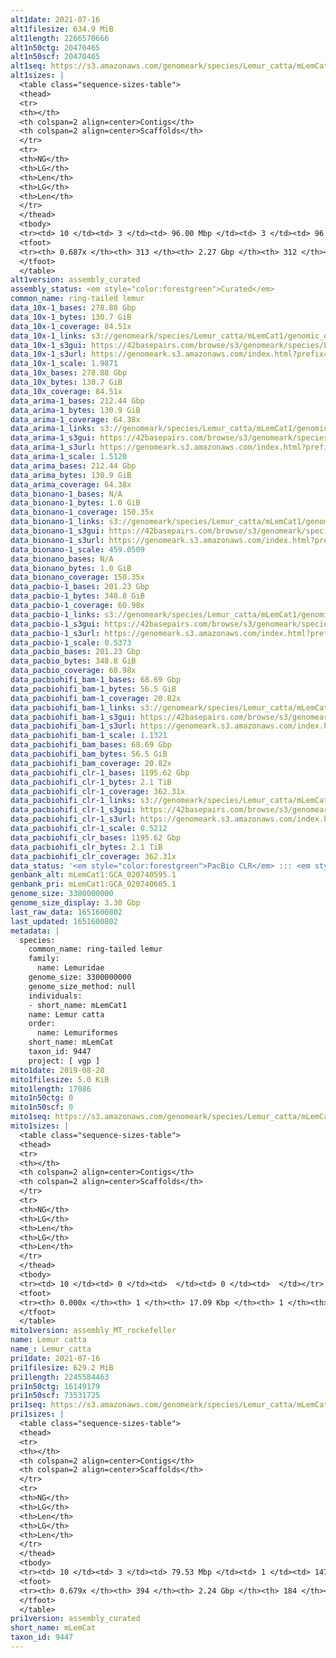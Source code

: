 ```yaml
---
alt1date: 2021-07-16
alt1filesize: 634.9 MiB
alt1length: 2266570666
alt1n50ctg: 20470465
alt1n50scf: 20470465
alt1seq: https://s3.amazonaws.com/genomeark/species/Lemur_catta/mLemCat1/assembly_curated/mLemCat1.alt.cur.20210716.fasta.gz
alt1sizes: |
  <table class="sequence-sizes-table">
  <thead>
  <tr>
  <th></th>
  <th colspan=2 align=center>Contigs</th>
  <th colspan=2 align=center>Scaffolds</th>
  </tr>
  <tr>
  <th>NG</th>
  <th>LG</th>
  <th>Len</th>
  <th>LG</th>
  <th>Len</th>
  </tr>
  </thead>
  <tbody>
  <tr><td> 10 </td><td> 3 </td><td> 96.00 Mbp </td><td> 3 </td><td> 96.00 Mbp </td></tr>  <tr><td> 20 </td><td> 7 </td><td> 56.18 Mbp </td><td> 7 </td><td> 56.18 Mbp </td></tr>  <tr><td> 30 </td><td> 13 </td><td> 45.82 Mbp </td><td> 13 </td><td> 45.82 Mbp </td></tr>  <tr><td> 40 </td><td> 23 </td><td> 30.76 Mbp </td><td> 23 </td><td> 30.76 Mbp </td></tr>  <tr style="background-color:#cccccc;"><td> 50 </td><td> 35 </td><td> 20.47 Mbp </td><td> 35 </td><td> 20.47 Mbp </td></tr>  <tr><td> 60 </td><td> 58 </td><td> 9.29 Mbp </td><td> 58 </td><td> 9.29 Mbp </td></tr>  <tr><td> 70 </td><td> 0 </td><td>  </td><td> 0 </td><td>  </td></tr>  <tr><td> 80 </td><td> 0 </td><td>  </td><td> 0 </td><td>  </td></tr>  <tr><td> 90 </td><td> 0 </td><td>  </td><td> 0 </td><td>  </td></tr>  <tr><td> 100 </td><td> 0 </td><td>  </td><td> 0 </td><td>  </td></tr>  </tbody>
  <tfoot>
  <tr><th> 0.687x </th><th> 313 </th><th> 2.27 Gbp </th><th> 312 </th><th> 2.27 Gbp </th></tr>
  </tfoot>
  </table>
alt1version: assembly_curated
assembly_status: <em style="color:forestgreen">Curated</em>
common_name: ring-tailed lemur
data_10x-1_bases: 278.88 Gbp
data_10x-1_bytes: 130.7 GiB
data_10x-1_coverage: 84.51x
data_10x-1_links: s3://genomeark/species/Lemur_catta/mLemCat1/genomic_data/10x/<br>
data_10x-1_s3gui: https://42basepairs.com/browse/s3/genomeark/species/Lemur_catta/mLemCat1/genomic_data/10x/
data_10x-1_s3url: https://genomeark.s3.amazonaws.com/index.html?prefix=species/Lemur_catta/mLemCat1/genomic_data/10x/
data_10x-1_scale: 1.9871
data_10x_bases: 278.88 Gbp
data_10x_bytes: 130.7 GiB
data_10x_coverage: 84.51x
data_arima-1_bases: 212.44 Gbp
data_arima-1_bytes: 130.9 GiB
data_arima-1_coverage: 64.38x
data_arima-1_links: s3://genomeark/species/Lemur_catta/mLemCat1/genomic_data/arima/<br>
data_arima-1_s3gui: https://42basepairs.com/browse/s3/genomeark/species/Lemur_catta/mLemCat1/genomic_data/arima/
data_arima-1_s3url: https://genomeark.s3.amazonaws.com/index.html?prefix=species/Lemur_catta/mLemCat1/genomic_data/arima/
data_arima-1_scale: 1.5120
data_arima_bases: 212.44 Gbp
data_arima_bytes: 130.9 GiB
data_arima_coverage: 64.38x
data_bionano-1_bases: N/A
data_bionano-1_bytes: 1.0 GiB
data_bionano-1_coverage: 150.35x
data_bionano-1_links: s3://genomeark/species/Lemur_catta/mLemCat1/genomic_data/bionano/<br>
data_bionano-1_s3gui: https://42basepairs.com/browse/s3/genomeark/species/Lemur_catta/mLemCat1/genomic_data/bionano/
data_bionano-1_s3url: https://genomeark.s3.amazonaws.com/index.html?prefix=species/Lemur_catta/mLemCat1/genomic_data/bionano/
data_bionano-1_scale: 459.0509
data_bionano_bases: N/A
data_bionano_bytes: 1.0 GiB
data_bionano_coverage: 150.35x
data_pacbio-1_bases: 201.23 Gbp
data_pacbio-1_bytes: 348.8 GiB
data_pacbio-1_coverage: 60.98x
data_pacbio-1_links: s3://genomeark/species/Lemur_catta/mLemCat1/genomic_data/pacbio/<br>
data_pacbio-1_s3gui: https://42basepairs.com/browse/s3/genomeark/species/Lemur_catta/mLemCat1/genomic_data/pacbio/
data_pacbio-1_s3url: https://genomeark.s3.amazonaws.com/index.html?prefix=species/Lemur_catta/mLemCat1/genomic_data/pacbio/
data_pacbio-1_scale: 0.5373
data_pacbio_bases: 201.23 Gbp
data_pacbio_bytes: 348.8 GiB
data_pacbio_coverage: 60.98x
data_pacbiohifi_bam-1_bases: 68.69 Gbp
data_pacbiohifi_bam-1_bytes: 56.5 GiB
data_pacbiohifi_bam-1_coverage: 20.82x
data_pacbiohifi_bam-1_links: s3://genomeark/species/Lemur_catta/mLemCat1/genomic_data/pacbio_hifi/<br>
data_pacbiohifi_bam-1_s3gui: https://42basepairs.com/browse/s3/genomeark/species/Lemur_catta/mLemCat1/genomic_data/pacbio_hifi/
data_pacbiohifi_bam-1_s3url: https://genomeark.s3.amazonaws.com/index.html?prefix=species/Lemur_catta/mLemCat1/genomic_data/pacbio_hifi/
data_pacbiohifi_bam-1_scale: 1.1321
data_pacbiohifi_bam_bases: 68.69 Gbp
data_pacbiohifi_bam_bytes: 56.5 GiB
data_pacbiohifi_bam_coverage: 20.82x
data_pacbiohifi_clr-1_bases: 1195.62 Gbp
data_pacbiohifi_clr-1_bytes: 2.1 TiB
data_pacbiohifi_clr-1_coverage: 362.31x
data_pacbiohifi_clr-1_links: s3://genomeark/species/Lemur_catta/mLemCat1/genomic_data/pacbio_hifi/<br>
data_pacbiohifi_clr-1_s3gui: https://42basepairs.com/browse/s3/genomeark/species/Lemur_catta/mLemCat1/genomic_data/pacbio_hifi/
data_pacbiohifi_clr-1_s3url: https://genomeark.s3.amazonaws.com/index.html?prefix=species/Lemur_catta/mLemCat1/genomic_data/pacbio_hifi/
data_pacbiohifi_clr-1_scale: 0.5212
data_pacbiohifi_clr_bases: 1195.62 Gbp
data_pacbiohifi_clr_bytes: 2.1 TiB
data_pacbiohifi_clr_coverage: 362.31x
data_status: '<em style="color:forestgreen">PacBio CLR</em> ::: <em style="color:forestgreen">PacBio HiFi</em> ::: <em style="color:forestgreen">10x</em> ::: <em style="color:forestgreen">Arima</em>'
genbank_alt: mLemCat1:GCA_020740595.1
genbank_pri: mLemCat1:GCA_020740605.1
genome_size: 3300000000
genome_size_display: 3.30 Gbp
last_raw_data: 1651600802
last_updated: 1651600802
metadata: |
  species:
    common_name: ring-tailed lemur
    family:
      name: Lemuridae
    genome_size: 3300000000
    genome_size_method: null
    individuals:
    - short_name: mLemCat1
    name: Lemur catta
    order:
      name: Lemuriformes
    short_name: mLemCat
    taxon_id: 9447
    project: [ vgp ]
mito1date: 2019-08-20
mito1filesize: 5.0 KiB
mito1length: 17086
mito1n50ctg: 0
mito1n50scf: 0
mito1seq: https://s3.amazonaws.com/genomeark/species/Lemur_catta/mLemCat1/assembly_MT_rockefeller/mLemCat1.MT.20190820.fasta.gz
mito1sizes: |
  <table class="sequence-sizes-table">
  <thead>
  <tr>
  <th></th>
  <th colspan=2 align=center>Contigs</th>
  <th colspan=2 align=center>Scaffolds</th>
  </tr>
  <tr>
  <th>NG</th>
  <th>LG</th>
  <th>Len</th>
  <th>LG</th>
  <th>Len</th>
  </tr>
  </thead>
  <tbody>
  <tr><td> 10 </td><td> 0 </td><td>  </td><td> 0 </td><td>  </td></tr>  <tr><td> 20 </td><td> 0 </td><td>  </td><td> 0 </td><td>  </td></tr>  <tr><td> 30 </td><td> 0 </td><td>  </td><td> 0 </td><td>  </td></tr>  <tr><td> 40 </td><td> 0 </td><td>  </td><td> 0 </td><td>  </td></tr>  <tr style="background-color:#cccccc;"><td> 50 </td><td> 0 </td><td style="background-color:#ff8888;">  </td><td> 0 </td><td style="background-color:#ff8888;">  </td></tr>  <tr><td> 60 </td><td> 0 </td><td>  </td><td> 0 </td><td>  </td></tr>  <tr><td> 70 </td><td> 0 </td><td>  </td><td> 0 </td><td>  </td></tr>  <tr><td> 80 </td><td> 0 </td><td>  </td><td> 0 </td><td>  </td></tr>  <tr><td> 90 </td><td> 0 </td><td>  </td><td> 0 </td><td>  </td></tr>  <tr><td> 100 </td><td> 0 </td><td>  </td><td> 0 </td><td>  </td></tr>  </tbody>
  <tfoot>
  <tr><th> 0.000x </th><th> 1 </th><th> 17.09 Kbp </th><th> 1 </th><th> 17.09 Kbp </th></tr>
  </tfoot>
  </table>
mito1version: assembly_MT_rockefeller
name: Lemur catta
name_: Lemur_catta
pri1date: 2021-07-16
pri1filesize: 629.2 MiB
pri1length: 2245584463
pri1n50ctg: 16149179
pri1n50scf: 73531725
pri1seq: https://s3.amazonaws.com/genomeark/species/Lemur_catta/mLemCat1/assembly_curated/mLemCat1.pri.cur.20210716.fasta.gz
pri1sizes: |
  <table class="sequence-sizes-table">
  <thead>
  <tr>
  <th></th>
  <th colspan=2 align=center>Contigs</th>
  <th colspan=2 align=center>Scaffolds</th>
  </tr>
  <tr>
  <th>NG</th>
  <th>LG</th>
  <th>Len</th>
  <th>LG</th>
  <th>Len</th>
  </tr>
  </thead>
  <tbody>
  <tr><td> 10 </td><td> 3 </td><td> 79.53 Mbp </td><td> 1 </td><td> 147.49 Mbp </td></tr>  <tr><td> 20 </td><td> 8 </td><td> 54.57 Mbp </td><td> 3 </td><td> 117.45 Mbp </td></tr>  <tr><td> 30 </td><td> 16 </td><td> 38.42 Mbp </td><td> 6 </td><td> 108.75 Mbp </td></tr>  <tr><td> 40 </td><td> 26 </td><td> 27.68 Mbp </td><td> 10 </td><td> 99.28 Mbp </td></tr>  <tr style="background-color:#cccccc;"><td> 50 </td><td> 43 </td><td style="background-color:#88ff88;"> 16.15 Mbp </td><td> 13 </td><td style="background-color:#88ff88;"> 73.53 Mbp </td></tr>  <tr><td> 60 </td><td> 77 </td><td> 5.75 Mbp </td><td> 19 </td><td> 37.49 Mbp </td></tr>  <tr><td> 70 </td><td> 0 </td><td>  </td><td> 0 </td><td>  </td></tr>  <tr><td> 80 </td><td> 0 </td><td>  </td><td> 0 </td><td>  </td></tr>  <tr><td> 90 </td><td> 0 </td><td>  </td><td> 0 </td><td>  </td></tr>  <tr><td> 100 </td><td> 0 </td><td>  </td><td> 0 </td><td>  </td></tr>  </tbody>
  <tfoot>
  <tr><th> 0.679x </th><th> 394 </th><th> 2.24 Gbp </th><th> 184 </th><th> 2.25 Gbp </th></tr>
  </tfoot>
  </table>
pri1version: assembly_curated
short_name: mLemCat
taxon_id: 9447
---
```

